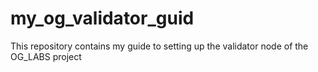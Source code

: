 # my_og_validator_guid
This repository contains my guide to setting up the validator node of the OG_LABS project
